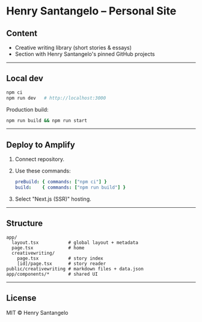 # Henry Santangelo – Personal Site


## Content

* Creative writing library (short stories & essays)
* Section with Henry Santangelo's pinned GitHub projects

---

## Local dev

```bash
npm ci
npm run dev   # http://localhost:3000
```

Production build:

```bash
npm run build && npm run start
```

---

## Deploy to Amplify

1. Connect repository.
2. Use these commands:

   ```yaml
   preBuild: { commands: ["npm ci"] }
   build:    { commands: ["npm run build"] }
   ```

3. Select "Next.js (SSR)" hosting.

---

## Structure

```
app/
  layout.tsx           # global layout + metadata
  page.tsx             # home
  creativewriting/
    page.tsx           # story index
    [id]/page.tsx      # story reader
public/creativewriting # markdown files + data.json
app/components/*       # shared UI
```

---

## License

MIT © Henry Santangelo
